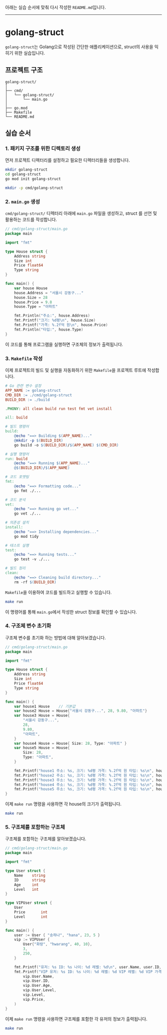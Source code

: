 아래는 실습 순서에 맞춰 다시 작성한 `README.md`입니다.

---

# golang-struct

`golang-struct`는 Golang으로 작성된 간단한 애플리케이션으로, struct의 사용을 익히기 위한 실습입니다.


## 프로젝트 구조

```plaintext
golang-struct/
│
├── cmd/
│   └── golang-struct/
│       └── main.go
│
├── go.mod
├── Makefile
└── README.md
```

## 실습 순서

### 1. 패키지 구조를 위한 디렉토리 생성

먼저 프로젝트 디렉터리를 설정하고 필요한 디렉터리들을 생성합니다.

```bash
mkdir golang-struct
cd golang-struct
go mod init golang-struct

mkdir -p cmd/golang-struct
```

### 2. `main.go` 생성

`cmd/golang-struct/` 디렉터리 아래에 `main.go` 파일을 생성하고,
struct 를 선언 및 활용하는 코드를 작성합니다.

```go
// cmd/golang-struct/main.go
package main

import "fmt"

type House struct {
	Address string
	Size int
	Price float64
	Type string
}

func main() {
	var house House
	house.Address = "서울시 강동구..."
	house.Size = 28
	house.Price = 9.8
	house.Type = "아파트"

	fmt.Println("주소:", house.Address)
	fmt.Printf("크기: %d평\n", house.Size)
	fmt.Printf("가격: %.2f억 원\n", house.Price)
	fmt.Println("타입:", house.Type)
}
```

이 코드를 통해 프로그램을 실행하면 구조체의 정보가 출력됩니다.

### 3. `Makefile` 작성

이제 프로젝트의 빌드 및 실행을 자동화하기 위한 `Makefile`을 프로젝트 루트에 작성합니다.

```makefile
# Go 관련 변수 설정
APP_NAME := golang-struct
CMD_DIR := ./cmd/golang-struct
BUILD_DIR := ./build

.PHONY: all clean build run test fmt vet install

all: build

# 빌드 명령어
build:
	@echo "==> Building $(APP_NAME)..."
	@mkdir -p $(BUILD_DIR)
	go build -o $(BUILD_DIR)/$(APP_NAME) $(CMD_DIR)

# 실행 명령어
run: build
	@echo "==> Running $(APP_NAME)..."
	@$(BUILD_DIR)/$(APP_NAME)

# 코드 포맷팅
fmt:
	@echo "==> Formatting code..."
	go fmt ./...

# 코드 분석
vet:
	@echo "==> Running go vet..."
	go vet ./...

# 의존성 설치
install:
	@echo "==> Installing dependencies..."
	go mod tidy

# 테스트 실행
test:
	@echo "==> Running tests..."
	go test -v ./...

# 빌드 정리
clean:
	@echo "==> Cleaning build directory..."
	rm -rf $(BUILD_DIR)
```

`Makefile`을 이용하여 코드를 빌드하고 실행할 수 있습니다.

```bash
make run
```

이 명령어를 통해 `main.go`에서 작성한 struct 정보를 확인할 수 있습니다.

### 4. 구조체 변수 초기화

구조체 변수를 초기화 하는 방법에 대해 알아보겠습니다.

```go
// cmd/golang-struct/main.go
package main

import "fmt"

type House struct {
	Address string
	Size int
	Price float64
	Type string
}

func main() {
	var house1 House	// 기본값
	var house2 House = House{"서울시 강동구...", 28, 9.80, "아파트"}
	var house3 House = House{
		"서울시 강동구...",
		28,
		9.80,
		"아파트",
	}
	var house4 House = House{ Size: 28, Type: "아파트" }
	var house5 House = House{
		Size: 28,
		Type: "아파트",
	}

	fmt.Printf("house1 주소: %s, 크기: %d평 가격: %.2f억 원 타입: %s\n", house1.Address, house1.Size, house1.Price, house1.Type)
	fmt.Printf("house2 주소: %s, 크기: %d평 가격: %.2f억 원 타입: %s\n", house2.Address, house2.Size, house2.Price, house2.Type)
	fmt.Printf("house3 주소: %s, 크기: %d평 가격: %.2f억 원 타입: %s\n", house3.Address, house3.Size, house3.Price, house3.Type)
	fmt.Printf("house4 주소: %s, 크기: %d평 가격: %.2f억 원 타입: %s\n", house4.Address, house4.Size, house4.Price, house4.Type)
	fmt.Printf("house5 주소: %s, 크기: %d평 가격: %.2f억 원 타입: %s\n", house5.Address, house5.Size, house5.Price, house5.Type)
}
```

이제 `make run` 명령을 사용하면 각 house의 크기가 출력됩니다.

```bash
make run
```

### 5. 구조체를 포함하는 구조체

구조체를 포함하는 구조체를 알아보겠습니다.

```go
// cmd/golang-struct/main.go
package main

import "fmt"

type User struct {
	Name	string
	ID		string
	Age		int
	Level	int
}

type VIPUser struct {
	User
	Price		int
	Level		int
}

func main() {
	user := User { "송하나", "hana", 23, 5 }
	vip := VIPUser {
		User{"화랑", "hwarang", 40, 10},
		3,
		250,
	}

	fmt.Printf("유저: %s ID: %s 나이: %d 레벨: %d\n", user.Name, user.ID, user.Age, user.Level)
	fmt.Printf("VIP 유저: %s ID: %s 나이: %d 레벨: %d VIP 레벨: %d VIP 가격: %d만원\n", 
		vip.User.Name,
		vip.User.ID,
		vip.User.Age,
		vip.User.Level,
		vip.Level,
		vip.Price,
	)
}
```

이제 `make run` 명령을 사용하면 구조체를 포함한 각 유저의 정보가 출력됩니다.

```bash
make run
```
